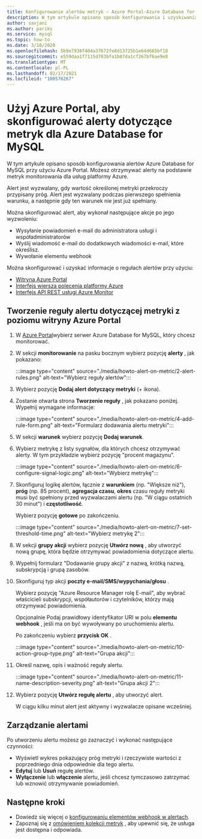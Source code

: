 ```yaml
---
title: Konfigurowanie alertów metryk — Azure Portal-Azure Database for MySQL
description: W tym artykule opisano sposób konfigurowania i uzyskiwania dostępu do alertów metryk dla Azure Database for MySQL z Azure Portal.
author: savjani
ms.author: pariks
ms.service: mysql
ms.topic: how-to
ms.date: 3/18/2020
ms.openlocfilehash: 5b9e7938f404a37672fe8d13725b1e64d665bf18
ms.sourcegitcommit: e559daa1f7115d703bfa1b87da1cf267bf6ae9e8
ms.translationtype: MT
ms.contentlocale: pl-PL
ms.lasthandoff: 02/17/2021
ms.locfileid: "100576267"
---
```

# <a name="use-the-azure-portal-to-set-up-alerts-on-metrics-for-azure-database-for-mysql"></a>Użyj Azure Portal, aby skonfigurować alerty dotyczące metryk dla Azure Database for MySQL 

W tym artykule opisano sposób konfigurowania alertów Azure Database for MySQL przy użyciu Azure Portal. Możesz otrzymywać alerty na podstawie metryk monitorowania dla usług platformy Azure.

Alert jest wyzwalany, gdy wartość określonej metryki przekroczy przypisany próg. Alert jest wyzwalany podczas pierwszego spełnienia warunku, a następnie gdy ten warunek nie jest już spełniany. 

Można skonfigurować alert, aby wykonał następujące akcje po jego wyzwoleniu:
* Wysyłanie powiadomień e-mail do administratora usługi i współadministratorów
* Wyślij wiadomość e-mail do dodatkowych wiadomości e-mail, które określisz.
* Wywołanie elementu webhook

Można skonfigurować i uzyskać informacje o regułach alertów przy użyciu:
* [Witryna Azure Portal](../azure-monitor/alerts/alerts-metric.md#create-with-azure-portal)
* [Interfejs wiersza polecenia platformy Azure](../azure-monitor/alerts/alerts-metric.md#with-azure-cli)
* [Interfejs API REST usługi Azure Monitor](/rest/api/monitor/metricalerts)

## <a name="create-an-alert-rule-on-a-metric-from-the-azure-portal"></a>Tworzenie reguły alertu dotyczącej metryki z poziomu witryny Azure Portal
1. W [Azure Portal](https://portal.azure.com/)wybierz serwer Azure Database for MySQL, który chcesz monitorować.

2. W sekcji **monitorowanie** na pasku bocznym wybierz pozycję **alerty** , jak pokazano:

   :::image type="content" source="./media/howto-alert-on-metric/2-alert-rules.png" alt-text="Wybierz reguły alertów":::

3. Wybierz pozycję **Dodaj alert dotyczący metryki** (+ ikona).

4. Zostanie otwarta strona **Tworzenie reguły** , jak pokazano poniżej. Wypełnij wymagane informacje:

   :::image type="content" source="./media/howto-alert-on-metric/4-add-rule-form.png" alt-text="Formularz dodawania alertu metryki":::

5. W sekcji **warunek** wybierz pozycję **Dodaj warunek**.

6. Wybierz metrykę z listy sygnałów, dla których chcesz otrzymywać alerty. W tym przykładzie wybierz pozycję "procent magazynu".
   
   :::image type="content" source="./media/howto-alert-on-metric/6-configure-signal-logic.png" alt-text="Wybierz metrykę":::

7. Skonfiguruj logikę alertów, łącznie z **warunkiem** (np. "Większe niż"), **próg** (np. 85 procent), **agregacja czasu**, **okres** czasu reguły metryki musi być spełniony przed wyzwalaczami alertu (np. "W ciągu ostatnich 30 minut") i **częstotliwość**.
   
   Wybierz pozycję **gotowe** po zakończeniu.

   :::image type="content" source="./media/howto-alert-on-metric/7-set-threshold-time.png" alt-text="Wybierz metrykę 2":::

8. W sekcji **grupy akcji** wybierz pozycję **Utwórz nową** , aby utworzyć nową grupę, która będzie otrzymywać powiadomienia dotyczące alertu.

9. Wypełnij formularz "Dodawanie grupy akcji" z nazwą, krótką nazwą, subskrypcją i grupą zasobów.

10. Skonfiguruj typ akcji **poczty e-mail/SMS/wypychania/głosu** .
    
    Wybierz pozycję "Azure Resource Manager rolę E-mail", aby wybrać właścicieli subskrypcji, współautorów i czytelników, którzy mają otrzymywać powiadomienia.
   
    Opcjonalnie Podaj prawidłowy identyfikator URI w polu **elementu webhook** , jeśli ma on być wywoływany po uruchomieniu alertu.

    Po zakończeniu wybierz **przycisk OK** .

    :::image type="content" source="./media/howto-alert-on-metric/10-action-group-type.png" alt-text="Grupa akcji":::

11. Określ nazwę, opis i ważność reguły alertu.

    :::image type="content" source="./media/howto-alert-on-metric/11-name-description-severity.png" alt-text="Grupa akcji 2"::: 

12. Wybierz pozycję **Utwórz regułę alertu** , aby utworzyć alert.

    W ciągu kilku minut alert jest aktywny i wyzwalacze opisane wcześniej.

## <a name="manage-your-alerts"></a>Zarządzanie alertami
Po utworzeniu alertu możesz go zaznaczyć i wykonać następujące czynności:

* Wyświetl wykres pokazujący próg metryki i rzeczywiste wartości z poprzedniego dnia odpowiednie dla tego alertu.
* **Edytuj** lub **Usuń** regułę alertów.
* **Wyłączenie** lub **włączenie** alertu, jeśli chcesz tymczasowo zatrzymać lub wznowić otrzymywanie powiadomień.


## <a name="next-steps"></a>Następne kroki
* Dowiedz się więcej o [konfigurowaniu elementów webhook w alertach](../azure-monitor/alerts/alerts-webhooks.md).
* Zapoznaj się z [omówieniem kolekcji metryk](../azure-monitor/data-platform.md) , aby upewnić się, że usługa jest dostępna i odpowiada.